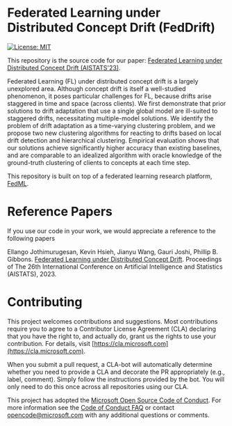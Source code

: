 # Federated Learning under Distributed Concept Drift (FedDrift)

[![License: MIT](https://img.shields.io/badge/License-MIT-yellow.svg)](LICENSE)

This repository is the source code for our paper: [Federated Learning under Distributed Concept Drift (AISTATS'23)](https://proceedings.mlr.press/v206/jothimurugesan23a/jothimurugesan23a.pdf).

Federated Learning (FL) under distributed concept drift is a largely unexplored area. Although concept drift is itself a well-studied phenomenon, it poses particular challenges for FL, because drifts arise staggered in time and space (across clients).
We first demonstrate that prior solutions to drift adaptation that use a single global model are ill-suited to staggered drifts, necessitating multiple-model solutions. 
We identify the problem of drift adaptation as a time-varying clustering problem, and we propose two new clustering algorithms for reacting to drifts based on local drift detection and hierarchical clustering.
Empirical evaluation shows that our solutions achieve significantly higher accuracy than existing baselines, and are comparable to an idealized algorithm with oracle knowledge of the ground-truth clustering of clients to concepts at each time step.

This repository is built on top of a federated learning research platform, [FedML](https://github.com/FedML-AI/FedML). 

# Reference Papers

If you use our code in your work, we would appreciate a reference to the following papers

Ellango Jothimurugesan, Kevin Hsieh, Jianyu Wang, Gauri Joshi, Phillip B. Gibbons. [Federated Learning under Distributed Concept Drift](https://proceedings.mlr.press/v206/jothimurugesan23a/jothimurugesan23a.pdf). Proceedings of The 26th International Conference on Artificial Intelligence and Statistics (AISTATS), 2023.


# Contributing

This project welcomes contributions and suggestions. Most contributions require you to
agree to a Contributor License Agreement (CLA) declaring that you have the right to,
and actually do, grant us the rights to use your contribution. For details, visit
[https://cla.microsoft.com](https://cla.microsoft.com).

When you submit a pull request, a CLA-bot will automatically determine whether you need
to provide a CLA and decorate the PR appropriately (e.g., label, comment). Simply follow the
instructions provided by the bot. You will only need to do this once across all repositories using our CLA.

This project has adopted the [Microsoft Open Source Code of Conduct](https://opensource.microsoft.com/codeofconduct/).
For more information see the [Code of Conduct FAQ](https://opensource.microsoft.com/codeofconduct/faq/)
or contact [opencode@microsoft.com](mailto:opencode@microsoft.com) with any additional questions or comments.


